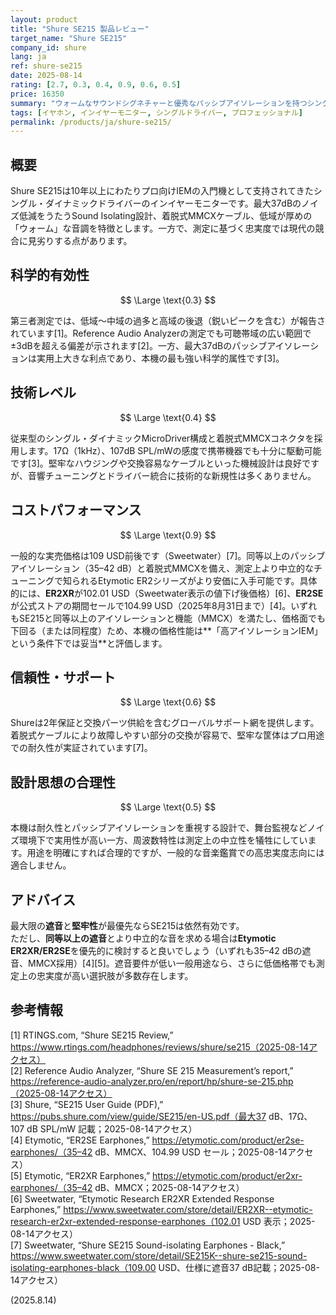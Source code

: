 ```yaml
---
layout: product
title: "Shure SE215 製品レビュー"
target_name: "Shure SE215"
company_id: shure
lang: ja
ref: shure-se215
date: 2025-08-14
rating: [2.7, 0.3, 0.4, 0.9, 0.6, 0.5]
price: 16350
summary: "ウォームなサウンドシグネチャーと優秀なパッシブアイソレーションを持つシングルダイナミックドライバーIEM。周波数特性は科学的観点で課題がある一方、同等以上のアイソレーションを備えた競合（Etymotic ER2シリーズ）との比較では価格性能は妥当です。"
tags: [イヤホン, インイヤーモニター, シングルドライバー, プロフェッショナル]
permalink: /products/ja/shure-se215/
---
```

## 概要

Shure SE215は10年以上にわたりプロ向けIEMの入門機として支持されてきたシングル・ダイナミックドライバーのインイヤーモニターです。最大37dBのノイズ低減をうたうSound Isolating設計、着脱式MMCXケーブル、低域が厚めの「ウォーム」な音調を特徴とします。一方で、測定に基づく忠実度では現代の競合に見劣りする点があります。

## 科学的有効性

$$ \Large \text{0.3} $$

第三者測定では、低域〜中域の過多と高域の後退（鋭いピークを含む）が報告されています[1]。Reference Audio Analyzerの測定でも可聴帯域の広い範囲で±3dBを超える偏差が示されます[2]。一方、最大37dBのパッシブアイソレーションは実用上大きな利点であり、本機の最も強い科学的属性です[3]。

## 技術レベル

$$ \Large \text{0.4} $$

従来型のシングル・ダイナミックMicroDriver構成と着脱式MMCXコネクタを採用します。17Ω（1kHz）、107dB SPL/mWの感度で携帯機器でも十分に駆動可能です[3]。堅牢なハウジングや交換容易なケーブルといった機械設計は良好ですが、音響チューニングとドライバー統合に技術的な新規性は多くありません。

## コストパフォーマンス

$$ \Large \text{0.9} $$

一般的な実売価格は109 USD前後です（Sweetwater）[7]。同等以上のパッシブアイソレーション（35–42 dB）と着脱式MMCXを備え、測定上より中立的なチューニングで知られるEtymotic ER2シリーズがより安価に入手可能です。具体的には、**ER2XR**が102.01 USD（Sweetwater表示の値下げ後価格）[6]、**ER2SE**が公式ストアの期間セールで104.99 USD（2025年8月31日まで）[4]。いずれもSE215と同等以上のアイソレーションと機能（MMCX）を満たし、価格面でも下回る（または同程度）ため、本機の価格性能は**「高アイソレーションIEM」という条件下では妥当**と評価します。

## 信頼性・サポート

$$ \Large \text{0.6} $$

Shureは2年保証と交換パーツ供給を含むグローバルサポート網を提供します。着脱式ケーブルにより故障しやすい部分の交換が容易で、堅牢な筐体はプロ用途での耐久性が実証されています[7]。

## 設計思想の合理性

$$ \Large \text{0.5} $$

本機は耐久性とパッシブアイソレーションを重視する設計で、舞台監視などノイズ環境下で実用性が高い一方、周波数特性は測定上の中立性を犠牲にしています。用途を明確にすれば合理的ですが、一般的な音楽鑑賞での高忠実度志向には適合しません。

## アドバイス

最大限の**遮音**と**堅牢性**が最優先ならSE215は依然有効です。  
ただし、**同等以上の遮音**とより中立的な音を求める場合は**Etymotic ER2XR/ER2SE**を優先的に検討すると良いでしょう（いずれも35–42 dBの遮音、MMCX採用）[4][5]。遮音要件が低い一般用途なら、さらに低価格帯でも測定上の忠実度が高い選択肢が多数存在します。

## 参考情報

[1] RTINGS.com, “Shure SE215 Review,” https://www.rtings.com/headphones/reviews/shure/se215（2025-08-14アクセス）  
[2] Reference Audio Analyzer, “Shure SE 215 Measurement’s report,” https://reference-audio-analyzer.pro/en/report/hp/shure-se-215.php（2025-08-14アクセス）  
[3] Shure, “SE215 User Guide (PDF),” https://pubs.shure.com/view/guide/SE215/en-US.pdf（最大37 dB、17Ω、107 dB SPL/mW 記載；2025-08-14アクセス）  
[4] Etymotic, “ER2SE Earphones,” https://etymotic.com/product/er2se-earphones/（35–42 dB、MMCX、104.99 USD セール；2025-08-14アクセス）  
[5] Etymotic, “ER2XR Earphones,” https://etymotic.com/product/er2xr-earphones/（35–42 dB、MMCX；2025-08-14アクセス）  
[6] Sweetwater, “Etymotic Research ER2XR Extended Response Earphones,” https://www.sweetwater.com/store/detail/ER2XR--etymotic-research-er2xr-extended-response-earphones（102.01 USD 表示；2025-08-14アクセス）  
[7] Sweetwater, “Shure SE215 Sound-isolating Earphones - Black,” https://www.sweetwater.com/store/detail/SE215K--shure-se215-sound-isolating-earphones-black（109.00 USD、仕様に遮音37 dB記載；2025-08-14アクセス）

(2025.8.14)

